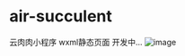 # air-succulent
云肉肉小程序 wxml静态页面 开发中...
![image](http://wx1.sinaimg.cn/mw690/6d659ba0gy1fuh6myodq2j20ku11248b.jpg)
